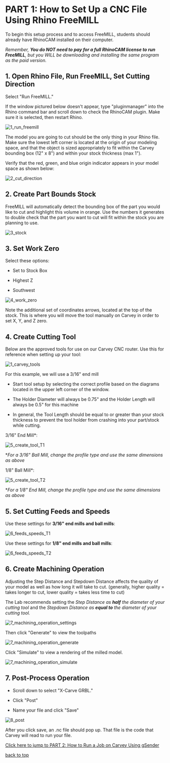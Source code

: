 # PART 1: How to Set Up a CNC File Using Rhino FreeMILL  

To begin this setup process and to access FreeMILL, students should already have RhinoCAM installed on their computer. 

*Remember, **You do NOT need to pay for a full RhinoCAM license to run FreeMILL**, but you WILL be downloading and installing the same program as the paid version.*

## 1. Open Rhino File, Run FreeMILL, Set Cutting Direction 

Select "Run FreeMILL." 

If the window pictured below doesn't appear, type "pluginmanager" into the Rhino command bar and scroll down to check the RhinoCAM plugin. Make sure it is selected, then restart Rhino.

![1_run_freemill](https://github.com/user-attachments/assets/e0856021-7395-4c07-ac6b-b158c71a47ad) 

The model you are going to cut should be the only thing in your Rhino file. Make sure the lowest left corner is located at the origin of your modeling space, and that the object is sized appropriately to fit within the Carvey bounding box (12" x 8") and within your stock thickness (max 1"). 

Verify that the red, green, and blue origin indicator appears in your model space as shown below: 

![2_cut_direction](https://github.com/user-attachments/assets/4b13a1d8-2d15-409c-ab33-f361d1e38a8d)

## 2. Create Part Bounds Stock 


FreeMILL will automatically detect the bounding box of the part you would like to cut and highlight this volume in orange. Use the numbers it generates to double check that the part you want to cut will fit within the stock you are planning to use. 

![3_stock](https://github.com/user-attachments/assets/52bb65df-b26c-4a66-97b2-68c16b47151b)

## 3. Set Work Zero 

Select these options: 

* Set to Stock Box 

* Highest Z 

* Southwest 

![4_work_zero](https://github.com/user-attachments/assets/64b1914a-07f3-4c57-a1dd-1af8d1888986)

Note the additional set of coordinates arrows, located at the top of the stock. This is where you will move the tool manually on Carvey in order to set X, Y, and Z zero. 

## 4. Create Cutting Tool 

Below are the approved tools for use on our Carvey CNC router. Use this for reference when setting up your tool: 

![1_carvey_tools](https://github.com/user-attachments/assets/97e8d879-6550-49a1-b02b-fc1ae636a4c4)

For this example, we will use a 3/16" end mill 

* Start tool setup by selecting the correct profile based on the diagrams located in the upper left corner of the window. 

* The Holder Diameter will always be 0.75" and the Holder Length will always be 0.5" for this machine 

* In general, the Tool Length should be equal to or greater than your stock thickness to prevent the tool holder from crashing into your part/stock while cutting. 

3/16" End Mill*: 

![5_create_tool_T1](https://github.com/user-attachments/assets/ca596ddb-3a1b-4388-a22f-ad8ab282f352)

**For a 3/16" Ball Mill, change the profile type and use the same dimensions as above* 

1/8" Ball Mill*: 

![5_create_tool_T2](https://github.com/user-attachments/assets/26a6f7fe-19ae-4186-a2a9-18f7df726b89)

**For a 1/8" End Mill, change the profile type and use the same dimensions as above* 

## 5. Set Cutting Feeds and Speeds 

Use these settings for **3/16" end mills and ball mills**: 

![6_feeds_speeds_T1](https://github.com/user-attachments/assets/01f243ff-d2ba-4576-9b87-d6355cbbc794)

Use these settings for **1/8" end mills and ball mills**: 

![6_feeds_speeds_T2](https://github.com/user-attachments/assets/572be36c-3f9a-4dc2-b9b8-0121f6d6864d)

## 6. Create Machining Operation 

Adjusting the Step Distance and Stepdown Distance affects the quality of your model as well as how long it will take to cut. (generally, higher quality = takes longer to cut, lower quality = takes less time to cut) 

The Lab recommends setting the *Step Distance as **half** the diameter of your cutting tool* and the *Stepdown Distance as **equal to** the diameter of your cutting tool.* 
 
![7_machining_operation_settings](https://github.com/user-attachments/assets/520c5820-28aa-4ce5-a26f-c7225b2b0d97)

Then click "Generate" to view the toolpaths 

![7_machining_operation_generate](https://github.com/user-attachments/assets/8ca02c29-c7e1-4cae-a99b-dfa9cf28ad86)

Click "Simulate" to view a rendering of the milled model. 

![7_machining_operation_simulate](https://github.com/user-attachments/assets/794a385e-bf34-4b10-afd7-0d06f961b320)

## 7. Post-Process Operation 

* Scroll down to select "X-Carve GRBL." 

* Click "Post" 

* Name your file and click "Save" 

![8_post](https://github.com/user-attachments/assets/fde1ae35-b2ff-471d-80d5-df75967485e2)

After you click save, an .nc file should pop up. That file is the code that Carvey will read to run your file.  

[Click here to jump to PART 2: How to Run a Job on Carvey Using gSender](https://digitalfabricationlab-nyit-soad.github.io/resources/Tutorials&Templates/Carvey/Part2/)  

[back to top](https://digitalfabricationlab-nyit-soad.github.io/resources/Tutorials&Templates/Carvey/Part1/)
